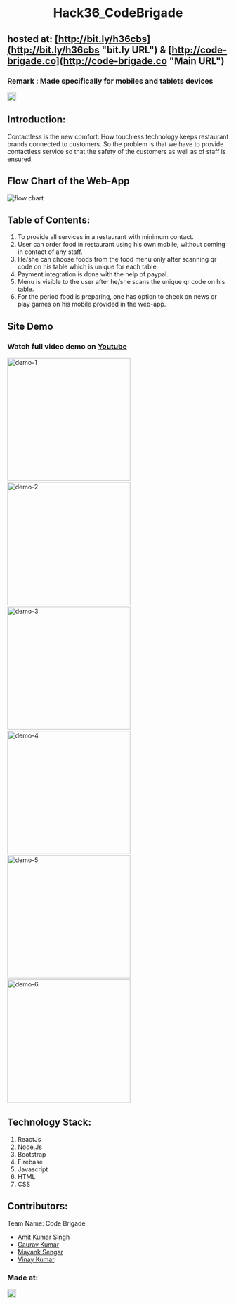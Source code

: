 <h1 align="center">Hack36_CodeBrigade</h1>
<p align="center">
</p>

## hosted at: [http://bit.ly/h36cbs](http://bit.ly/h36cbs "bit.ly URL") & [http://code-brigade.co](http://code-brigade.co "Main URL")
### Remark : Made specifically for mobiles and tablets devices

<a href="https://hack36.com"> <img src="http://bit.ly/BuiltAtHack36" height=20px> </a>

## Introduction:

Contactless is the new comfort: How touchless technology keeps restaurant brands connected to customers. So the problem is that we have to provide contactless service so that the safety of the customers as well as of staff is ensured.

## Flow Chart of the Web-App

<img src="https://raw.githubusercontent.com/gauravk268/Hack36_CodeBrigade/main/flowChart.png" alt="flow chart" />

## Table of Contents:

1. To provide all services in a restaurant with minimum contact.
2. User can order food in restaurant using his own mobile, without coming in contact of any staff.
3. He/she can choose foods from the food menu only after scanning qr code on his table which is unique for each table.
4. Payment integration is done with the help of paypal.
5. Menu is visible to the user after he/she scans the unique qr code on his table.
6. For the period food is preparing, one has option to check on news or play games on his mobile provided in the web-app.<br>

## Site Demo

### Watch full video demo on [Youtube](https://www.youtube.com/watch?v=zw0m5p7aqEY)

<img src="https://gauravk268.github.io/Hack36_CodeBrigade/demoImages/demo1.png" width="280" alt="demo-1"> &nbsp; <img src="https://gauravk268.github.io/Hack36_CodeBrigade/demoImages/demo2.png" width="280" alt="demo-2"> &nbsp; <img src="https://gauravk268.github.io/Hack36_CodeBrigade/demoImages/demo3.png" width="280" alt="demo-3"> &nbsp;
<img src="https://gauravk268.github.io/Hack36_CodeBrigade/demoImages/demo4.png" width="280" alt="demo-4"> &nbsp; <img src="https://gauravk268.github.io/Hack36_CodeBrigade/demoImages/demo5.png" width="280" alt="demo-5"> &nbsp; <img src="https://gauravk268.github.io/Hack36_CodeBrigade/demoImages/demo6.png" width="280" alt="demo-6"> &nbsp;

## Technology Stack:

   1. ReactJs<br>
   2. Node.Js<br>
   3. Bootstrap<br>
   4. Firebase<br>
   5. Javascript<br>
   6. HTML<br>
   7. CSS<br>
   
## Contributors:

Team Name: Code Brigade

- [Amit Kumar Singh](https://github.com/amitsinghmnnit)
- [Gaurav Kumar](https://github.com/gauravk268)
- [Mayank Sengar](https://github.com/MayankSengar198)
- [Vinay Kumar](https://github.com/VinaySharmaMnnit)

### Made at:

<a href="https://hack36.com"> <img src="http://bit.ly/BuiltAtHack36" height=20px> </a>
